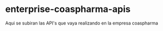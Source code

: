 # enterprise-coaspharma-apis
Aqui se subiran las API's que vaya realizando en la empresa coaspharma
